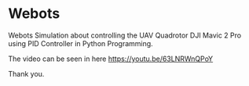 # Webots
Webots Simulation about controlling the UAV Quadrotor DJI Mavic 2 Pro using PID Controller in Python Programming.

The video can be seen in here
https://youtu.be/63LNRWnQPoY

Thank you.
